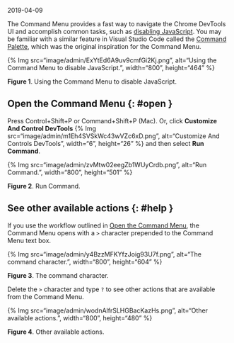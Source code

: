 2019-04-09

The Command Menu provides a fast way to navigate the Chrome DevTools UI and accomplish common tasks, such as [disabling JavaScript](/docs/devtools/javascript/disable). You may be familiar with a similar feature in Visual Studio Code called the [Command Palette](https://code.visualstudio.com/docs/getstarted/userinterface#_command-palette), which was the original inspiration for the Command Menu.

{% Img src=“image/admin/ExYtEd6A9uv9cmfGi2Kj.png”, alt=“Using the Command Menu to disable JavaScript.”, width=“800”, height=“464” %}

**Figure 1**. Using the Command Menu to disable JavaScript.

Open the Command Menu {: \#open }
---------------------------------

Press Control+Shift+P or Command+Shift+P (Mac). Or, click **Customize And Control DevTools** {% Img src=“image/admin/m1Eh4SVSkWc43wVZc6xD.png”, alt=“Customize And Controls DevTools”, width=“6”, height=“26” %} and then select **Run Command**.

{% Img src=“image/admin/zvMtw02eegZb1WUyCrdb.png”, alt=“Run Command.”, width=“800”, height=“501” %}

**Figure 2**. Run Command.

See other available actions {: \#help }
---------------------------------------

If you use the workflow outlined in [Open the Command Menu](#open), the Command Menu opens with a `>` character prepended to the Command Menu text box.

{% Img src=“image/admin/y4BzzMFKYfzJoig93U7f.png”, alt=“The command character.”, width=“800”, height=“604” %}

**Figure 3**. The command character.

Delete the `>` character and type `?` to see other actions that are available from the Command Menu.

{% Img src=“image/admin/wodnAlfrSLHGBacKazHs.png”, alt=“Other available actions.”, width=“800”, height=“480” %}

**Figure 4**. Other available actions.
